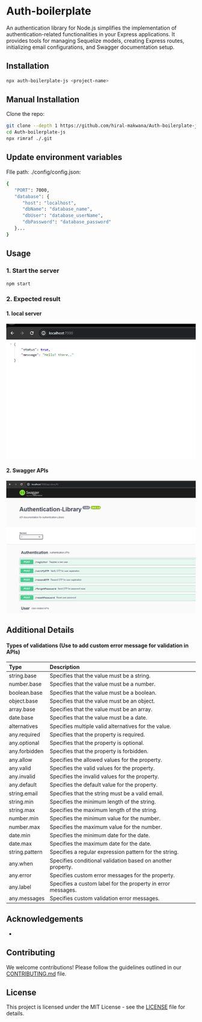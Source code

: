 # Auth-boilerplate

An authentication library for Node.js simplifies the implementation of authentication-related functionalities in your Express applications. It provides tools for managing Sequelize models, creating Express routes, initializing email configurations, and Swagger documentation setup.

## Installation

```bash
npx auth-boilerplate-js <project-name>
```
## Manual Installation
Clone the repo: 
```bash
git clone --depth 1 https://github.com/hiral-makwana/Auth-boilerplate-js.git
cd Auth-boilerplate-js
npx rimraf ./.git
```
## Update environment variables
FIle path: ./config/config.json: 
```bash
{
   "PORT": 7000,
   "database": {
      "host": "localhost",
      "dbName": "database_name",
      "dbUser": "database_userName",
      "dbPassword": "database_password"
   }...
}
```
## Usage

### 1. Start the server

```
npm start
```

### 2. Expected result 
#### 1. local server
![result_1](https://raw.githubusercontent.com/hiral-makwana/Auth-boilerplate-js/auth-1.0/src/blob/result_1.png)
#### 2. Swagger APIs
![result_2](https://raw.githubusercontent.com/hiral-makwana/Auth-boilerplate-js/auth-1.0/src/blob/result_2.png)

## Additional Details
#### Types of validations (Use to add custom error message for validation in APIs)
| Type     | Description                       |
| :------- | :-------------------------------- |
| string.base         | Specifies that the value must be a string.           |
| number.base         | Specifies that the value must be a number.           |
| boolean.base        | Specifies that the value must be a boolean.          |
| object.base         | Specifies that the value must be an object.          |
| array.base          | Specifies that the value must be an array.           |
| date.base           | Specifies that the value must be a date.            |
| alternatives   | Specifies multiple valid alternatives for the value. |
| any.required   | Specifies that the property is required.             |
| any.optional   | Specifies that the property is optional.             |
| any.forbidden  | Specifies that the property is forbidden.            |
| any.allow      | Specifies the allowed values for the property.       |
| any.valid      | Specifies the valid values for the property.         |
| any.invalid    | Specifies the invalid values for the property.       |
| any.default    | Specifies the default value for the property.        |
| string.email   | Specifies that the string must be a valid email.     |
| string.min     | Specifies the minimum length of the string.          |
| string.max     | Specifies the maximum length of the string.          |
| number.min     | Specifies the minimum value for the number.          |
| number.max     | Specifies the maximum value for the number.          |
| date.min       | Specifies the minimum date for the date.             |
| date.max       | Specifies the maximum date for the date.             |
| string.pattern | Specifies a regular expression pattern for the string.|
| any.when       | Specifies conditional validation based on another property.|
| any.error      | Specifies custom error messages for the property.    |
| any.label      | Specifies a custom label for the property in error messages.|
| any.messages   | Specifies custom validation error messages.         |

## Acknowledgements

 - 

## Contributing

We welcome contributions! Please follow the guidelines outlined in our [CONTRIBUTING.md](CONTRIBUTING.md) file.

## License

This project is licensed under the MIT License - see the [LICENSE](LICENSE) file for details.
```
